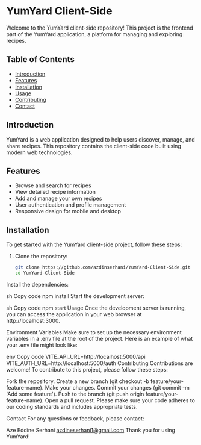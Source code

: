 # YumYard Client-Side

Welcome to the YumYard client-side repository! This project is the frontend part of the YumYard application, a platform for managing and exploring recipes.

## Table of Contents

- [Introduction](#introduction)
- [Features](#features)
- [Installation](#installation)
- [Usage](#usage)
- [Contributing](#contributing)
- [Contact](#contact)

## Introduction

YumYard is a web application designed to help users discover, manage, and share recipes. This repository contains the client-side code built using modern web technologies.

## Features

- Browse and search for recipes
- View detailed recipe information
- Add and manage your own recipes
- User authentication and profile management
- Responsive design for mobile and desktop

## Installation

To get started with the YumYard client-side project, follow these steps:

1. Clone the repository:
   ```sh
   git clone https://github.com/azdinserhani/YumYard-Client-Side.git
   cd YumYard-Client-Side
Install the dependencies:

sh
Copy code
npm install
Start the development server:

sh
Copy code
npm start
Usage
Once the development server is running, you can access the application in your web browser at http://localhost:3000.

Environment Variables
Make sure to set up the necessary environment variables in a .env file at the root of the project. Here is an example of what your .env file might look like:

env
Copy code
VITE_API_URL=http://localhost:5000/api
VITE_AUTH_URL=http://localhost:5000/auth
Contributing
Contributions are welcome! To contribute to this project, please follow these steps:

Fork the repository.
Create a new branch (git checkout -b feature/your-feature-name).
Make your changes.
Commit your changes (git commit -m 'Add some feature').
Push to the branch (git push origin feature/your-feature-name).
Open a pull request.
Please make sure your code adheres to our coding standards and includes appropriate tests.



Contact
For any questions or feedback, please contact:

Aze Eddine Serhani
azdineserhani1@gmail.com
Thank you for using YumYard!
